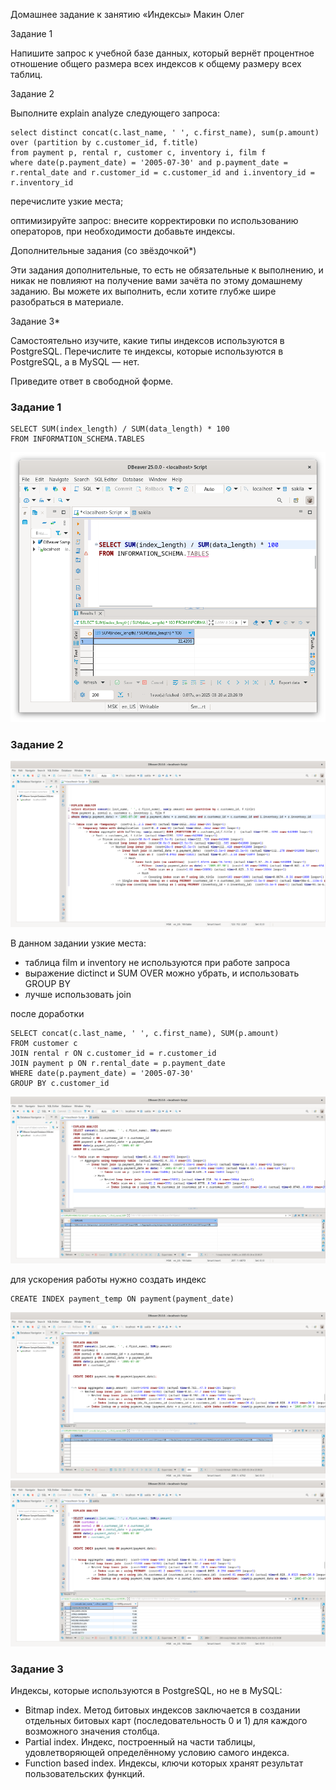 Домашнее задание к занятию «Индексы» Макин Олег


Задание 1

Напишите запрос к учебной базе данных, который вернёт процентное отношение общего размера всех индексов к общему размеру всех таблиц.

Задание 2

Выполните explain analyze следующего запроса:

    select distinct concat(c.last_name, ' ', c.first_name), sum(p.amount) over (partition by c.customer_id, f.title)
    from payment p, rental r, customer c, inventory i, film f
    where date(p.payment_date) = '2005-07-30' and p.payment_date = r.rental_date and r.customer_id = c.customer_id and i.inventory_id = r.inventory_id

перечислите узкие места;

оптимизируйте запрос: внесите корректировки по использованию операторов, при необходимости добавьте индексы.

Дополнительные задания (со звёздочкой*)

Эти задания дополнительные, то есть не обязательные к выполнению, и никак не повлияют на получение вами зачёта по этому домашнему заданию. Вы можете их выполнить, если хотите глубже шире разобраться в материале.

Задание 3*

Самостоятельно изучите, какие типы индексов используются в PostgreSQL. Перечислите те индексы, которые используются в PostgreSQL, а в MySQL — нет.

Приведите ответ в свободной форме.




### Задание 1

    SELECT SUM(index_length) / SUM(data_length) * 100
    FROM INFORMATION_SCHEMA.TABLES

![img](https://github.com/01eg8/index/blob/main/img/Screenshot%20from%202025-03-20%2023-26-51.png)

### Задание 2

![img](https://github.com/01eg8/index/blob/main/img/Screenshot%20from%202025-03-20%2023-33-46.png)

В данном задании узкие места: 
- таблица film и inventory не используются при работе запроса
- выражение dictinct и SUM OVER можно убрать, и использовать GROUP BY
- лучше использовать join 

после доработки

    SELECT concat(c.last_name, ' ', c.first_name), SUM(p.amount)
    FROM customer c
    JOIN rental r ON c.customer_id = r.customer_id 
    JOIN payment p ON r.rental_date = p.payment_date 
    WHERE date(p.payment_date) = '2005-07-30'
    GROUP BY c.customer_id


![img](https://github.com/01eg8/index/blob/main/img/Screenshot%20from%202025-03-20%2023-37-10.png)

для ускорения работы нужно создать индекс


    CREATE INDEX payment_temp ON payment(payment_date)


![img](https://github.com/01eg8/index/blob/main/img/Screenshot%20from%202025-03-20%2023-38-42.png)
![img](https://github.com/01eg8/index/blob/main/img/Screenshot%20from%202025-03-20%2023-39-36.png)



### Задание 3

Индексы, которые используются в PostgreSQL, но не в MySQL:

- Bitmap index. Метод битовых индексов заключается в создании отдельных битовых карт (последовательность 0 и 1) для каждого возможного значения столбца. 
- Partial index. Индекс, построенный на части таблицы, удовлетворяющей определённому условию самого индекса.  
- Function based index. Индексы, ключи которых хранят результат пользовательских функций. 




